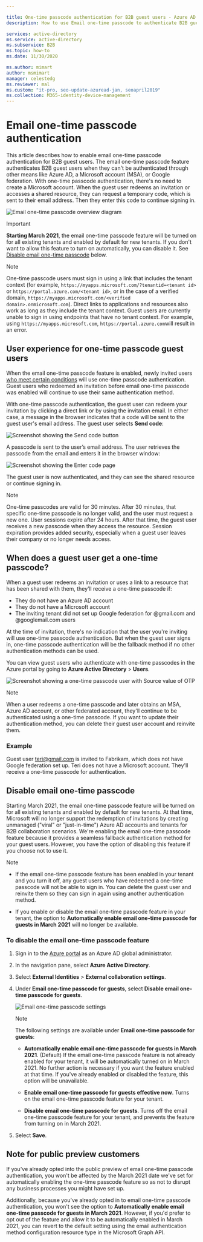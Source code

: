 ```yaml
---

title: One-time passcode authentication for B2B guest users - Azure AD
description: How to use Email one-time passcode to authenticate B2B guest users without the need for a Microsoft account.

services: active-directory
ms.service: active-directory
ms.subservice: B2B
ms.topic: how-to
ms.date: 11/30/2020

ms.author: mimart
author: msmimart
manager: celestedg
ms.reviewer: mal
ms.custom: "it-pro, seo-update-azuread-jan, seoapril2019"
ms.collection: M365-identity-device-management
---
```


# Email one-time passcode authentication

This article describes how to enable email one-time passcode authentication for B2B guest users. The email one-time passcode feature authenticates B2B guest users when they can't be authenticated through other means like Azure AD, a Microsoft account (MSA), or Google federation. With one-time passcode authentication, there's no need to create a Microsoft account. When the guest user redeems an invitation or accesses a shared resource, they can request a temporary code, which is sent to their email address. Then they enter this code to continue signing in.

![Email one-time passcode overview diagram](media/one-time-passcode/email-otp.png)

> [!IMPORTANT]
> **Starting March 2021**, the email one-time passcode feature will be turned on for all existing tenants and enabled by default for new tenants. If you don't want to allow this feature to turn on automatically, you can disable it. See [Disable email one-time passcode](#disable-email-one-time-passcode) below.

> [!NOTE]
> One-time passcode users must sign in using a link that includes the tenant context (for example, `https://myapps.microsoft.com/?tenantid=<tenant id>` or `https://portal.azure.com/<tenant id>`, or in the case of a verified domain, `https://myapps.microsoft.com/<verified domain>.onmicrosoft.com`). Direct links to applications and resources also work as long as they include the tenant context. Guest users are currently unable to sign in using endpoints that have no tenant context. For example, using `https://myapps.microsoft.com`, `https://portal.azure.com`will result in an error.

## User experience for one-time passcode guest users

When the email one-time passcode feature is enabled, newly invited users [who meet certain conditions](#when-does-a-guest-user-get-a-one-time-passcode) will use one-time passcode authentication. Guest users who redeemed an invitation before email one-time passcode was enabled will continue to use their same authentication method.

With one-time passcode authentication, the guest user can redeem your invitation by clicking a direct link or by using the invitation email. In either case, a message in the browser indicates that a code will be sent to the guest user's email address. The guest user selects **Send code**:

   ![Screenshot showing the Send code button](media/one-time-passcode/otp-send-code.png)

A passcode is sent to the user’s email address. The user retrieves the passcode from the email and enters it in the browser window:

   ![Screenshot showing the Enter code page](media/one-time-passcode/otp-enter-code.png)

The guest user is now authenticated, and they can see the shared resource or continue signing in.

> [!NOTE]
> One-time passcodes are valid for 30 minutes. After 30 minutes, that specific one-time passcode is no longer valid, and the user must request a new one. User sessions expire after 24 hours. After that time, the guest user receives a new passcode when they access the resource. Session expiration provides added security, especially when a guest user leaves their company or no longer needs access.

## When does a guest user get a one-time passcode?

When a guest user redeems an invitation or uses a link to a resource that has been shared with them, they’ll receive a one-time passcode if:

- They do not have an Azure AD account
- They do not have a Microsoft account
- The inviting tenant did not set up Google federation for @gmail.com and @googlemail.com users

At the time of invitation, there's no indication that the user you're inviting will use one-time passcode authentication. But when the guest user signs in, one-time passcode authentication will be the fallback method if no other authentication methods can be used.

You can view guest users who authenticate with one-time passcodes in the Azure portal by going to **Azure Active Directory** > **Users**.

![Screenshot showing a one-time passcode user with Source value of OTP](media/one-time-passcode/otp-users.png)

> [!NOTE]
> When a user redeems a one-time passcode and later obtains an MSA, Azure AD account, or other federated account, they'll continue to be authenticated using a one-time passcode. If you want to update their authentication method, you can delete their guest user account and reinvite them.

### Example

Guest user teri@gmail.com is invited to Fabrikam, which does not have Google federation set up. Teri does not have a Microsoft account. They'll receive a one-time passcode for authentication.

## Disable email one-time passcode

Starting March 2021, the email one-time passcode feature will be turned on for all existing tenants and enabled by default for new tenants. At that time, Microsoft will no longer support the redemption of invitations by creating unmanaged ("viral" or "just-in-time") Azure AD accounts and tenants for B2B collaboration scenarios. We're enabling the email one-time passcode feature because it provides a seamless fallback authentication method for your guest users. However, you have the option of disabling this feature if you choose not to use it.

> [!NOTE]
>
> - If the email one-time passcode feature has been enabled in your tenant and you turn it off, any guest users who have redeemed a one-time passcode will not be able to sign in. You can delete the guest user and reinvite them so they can sign in again using another authentication method.
>
> - If you enable or disable the email one-time passcode feature in your tenant, the option to **Automatically enable email one-time passcode for guests in March 2021** will no longer be available.

### To disable the email one-time passcode feature

1. Sign in to the [Azure portal](https://portal.azure.com/) as an Azure AD global administrator.

2. In the navigation pane, select **Azure Active Directory**.

3. Select **External Identities** > **External collaboration settings**.

4. Under **Email one-time passcode for guests**, select **Disable email one-time passcode for guests**.

    ![Email one-time passcode settings](media/one-time-passcode/otp-admin-settings.png)

   > [!NOTE]
   > The following settings are available under **Email one-time passcode for guests**:
   >
   > - **Automatically enable email one-time passcode for guests in March 2021**. (Default) If the email one-time passcode feature is not already enabled for your tenant, it will be automatically turned on in March 2021. No further action is necessary if you want the feature enabled at that time. If you've already enabled or disabled the feature, this option will be unavailable.
   >
   > - **Enable email one-time passcode for guests effective now**. Turns on the email one-time passcode feature for your tenant.
   >
   > - **Disable email one-time passcode for guests**. Turns off the email one-time passcode feature for your tenant, and prevents the feature from turning on in March 2021.

5. Select **Save**.

## Note for public preview customers

If you've already opted into the public preview of email one-time passcode authentication, you won't be affected by the March 2021 date we've set for automatically enabling the one-time passcode feature so as not to disrupt any business processes you might have set up. 

Additionally, because you've already opted in to email one-time passcode authentication, you won't see the option to **Automatically enable email one-time passcode for guests in March 2021**. However, if you'd prefer to opt out of the feature and allow it to be automatically enabled in March 2021, you can revert to the default setting using the email authentication method configuration resource type in the Microsoft Graph API.
